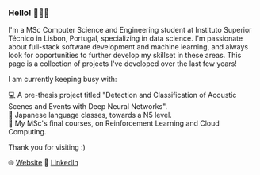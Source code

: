 ### Hello! 👋👋👋

I'm a MSc Computer Science and Engineering student at Instituto Superior Técnico in Lisbon, Portugal, specializing in data science. I'm passionate about full-stack software development and machine learning, and always look for opportunities to further develop my skillset in these areas. This page is a collection of projects I've developed over the last few years! 

I am currently keeping busy with:

💻 A pre-thesis project titled "Detection and Classification of Acoustic Scenes and Events with Deep Neural Networks". <br>
🗾 Japanese language classes, towards a N5 level. <br>
🔋 My MSc's final courses, on Reinforcement Learning and Cloud Computing.

Thank you for visiting :)

🌐 [Website](https://www.alvarosaldanha.dev/) 👥 [LinkedIn](https://www.linkedin.com/in/%C3%A1lvaro-saldanha-b39990207/)


<!--
**alvaroqsaldanha/alvaroqsaldanha** is a ✨ _special_ ✨ repository because its `README.md` (this file) appears on your GitHub profile.

Here are some ideas to get you started:

- 🔭 I’m currently working on ...
- 🌱 I’m currently learning ...
- 👯 I’m looking to collaborate on ...
- 🤔 I’m looking for help with ...
- 💬 Ask me about ...
- 📫 How to reach me: ...
- 😄 Pronouns: ...
- ⚡ Fun fact: ...
-->
